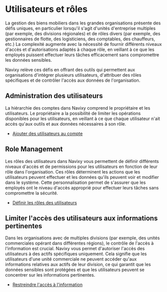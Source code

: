 # Utilisateurs et rôles

La gestion des biens mobiliers dans les grandes organisations présente des défis uniques, en particulier lorsqu'il s'agit d'unités d'entreprise multiples (par exemple, des divisions régionales) et de rôles divers (par exemple, des gestionnaires de flotte, des logisticiens, des comptables, des chauffeurs, etc.) La complexité augmente avec la nécessité de fournir différents niveaux d'accès et d'autorisations adaptés à chaque rôle, en veillant à ce que les employés puissent effectuer leurs tâches efficacement sans compromettre les données sensibles.

Navixy relève ces défis en offrant des outils qui permettent aux organisations d'intégrer plusieurs utilisateurs, d'attribuer des rôles spécifiques et de contrôler l'accès aux données de l'organisation.

## Administration des utilisateurs

La hiérarchie des comptes dans Navixy comprend le propriétaire et les utilisateurs. Le propriétaire a la possibilité de limiter les opérations disponibles pour les utilisateurs, en veillant à ce que chaque utilisateur n'ait accès qu'aux outils et aux données nécessaires à son rôle.

- [Ajouter des utilisateurs au compte](utilisateurs-et-roles/administration-des-utilisateurs.md)

## Role Management

Les rôles des utilisateurs dans Navixy vous permettent de définir différents niveaux d'accès et de permissions pour les utilisateurs en fonction de leur rôle dans l'organisation. Ces rôles déterminent les actions que les utilisateurs peuvent effectuer et les données qu'ils peuvent voir et modifier dans le système. Cette personnalisation permet de s'assurer que les employés ont le niveau d'accès approprié pour effectuer leurs tâches sans compromettre la sécurité.

- [Définir les rôles des utilisateurs](utilisateurs-et-roles/role-management.md)

## Limiter l'accès des utilisateurs aux informations pertinentes

Dans les organisations avec de multiples divisions (par exemple, des unités commerciales opérant dans différentes régions), le contrôle de l'accès à l'information est crucial. Navixy vous permet d'autoriser l'accès des utilisateurs à des actifs spécifiques uniquement. Cela signifie que les utilisateurs d'une unité commerciale ne peuvent accéder qu'aux informations relatives aux actifs de leur division, ce qui garantit que les données sensibles sont protégées et que les utilisateurs peuvent se concentrer sur les informations pertinentes.

- [Restreindre l'accès à l'information](utilisateurs-et-roles/restreindre-lacces.md)